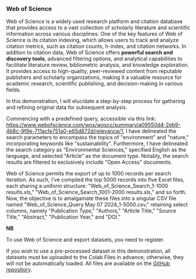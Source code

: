 ### **Web of Science**

Web of Science is a widely used research platform and citation database that provides access to a vast collection of scholarly literature and scientific information across various disciplines. One of the key features of Web of Science is its citation indexing, which allows users to track and analyze citation metrics, such as citation counts, h-index, and citation networks. In addition to citation data, Web of Science offers **powerful search and discovery tools**, advanced filtering options, and analytical capabilities to facilitate literature review, bibliometric analysis, and knowledge exploration. It provides access to high-quality, peer-reviewed content from reputable publishers and scholarly organizations, making it a valuable resource for academic research, scientific publishing, and decision-making in various fields.

In this demonstration, I will elucidate a step-by-step process for gathering and refining original data for subsequent analysis.

Commencing with a predefined query, accessible via this link: https://www.webofscience.com/wos/woscc/summary/a09550d4-2eb9-4b8c-9f9e-711acfe751a0-e65d872d/relevance/1, I have delineated the search parameters to encompass the topics of "environment" and "nature," incorporating keywords like "sustainability". Furthermore, I have delineated the search category as "Environmental Sciences," specified English as the language, and selected "Article" as the document type. Notably, the search results are filtered to exclusively include "Open Access" documents.

Web of Science permits the export of up to 1000 records per search iteration. As such, I've compiled the top 5000 records into five Excel files, each sharing a uniform structure: "Web_of_Science_Search_1-1000 results.xls," "Web_of_Science_Search_1001-2000 results.xls," and so forth. Now, the objective is to amalgamate these files into a singular CSV file named "Web_of_Science_Query May 07 2024_1-5000.csv," retaining select columns, namely "Publication Type," "Authors," "Article Title," "Source Title," "Abstract," "Publication Year," and "DOI."

**NB**

To use Web of Science and export datasets, you need to register.

If you wish to use a pre-processed dataset in this demonstration, all datasets must be uploaded to the Colab Files in advance; otherwise, they will not be automatically loaded. All files are available on the [GitHub repository](https://github.com/ImperialCollegeLondon/ReCoDE-Analysis-of-environmental-literature-with-BERTopic-and-RoBERTa/tree/dev).
